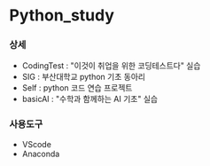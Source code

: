 # Python_study
### 상세
- CodingTest : "이것이 취업을 위한 코딩테스트다" 실습
- SIG : 부산대학교 python 기초 동아리
- Self : python 코드 연습 프로젝트
- basicAI : "수학과 함께하는 AI 기초" 실습 

### 사용도구
- VScode
- Anaconda
